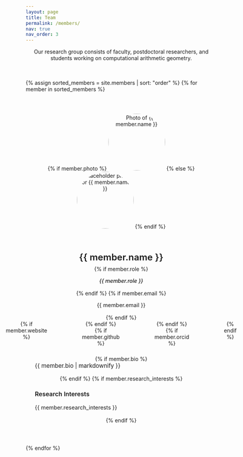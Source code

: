 ```yaml
---
layout: page
title: Team
permalink: /members/
nav: true
nav_order: 3
---
```


<div class="team-intro mb-4">
  <p class="lead translatable-content" data-translation-key="members.intro">Our research group consists of faculty, postdoctoral researchers, and students working on computational arithmetic geometry.</p>
</div>

<div class="team-grid">
  {% assign sorted_members = site.members | sort: "order" %}
  {% for member in sorted_members %}
    <div class="team-member-card">
      <div class="team-member-photo-container">
        {% if member.photo %}
          <img src="{{ member.photo | relative_url }}" alt="Photo of {{ member.name }}" class="team-member-photo" loading="lazy">
        {% else %}
          <img src="{{ '/assets/img/team_placeholder.svg' | relative_url }}" alt="Placeholder photo for {{ member.name }}" class="team-member-photo" loading="lazy">
        {% endif %}
      </div>
      <div class="team-member-info">
        <h3 class="team-member-name">{{ member.name }}</h3>
        {% if member.role %}
          <p class="team-member-role">{{ member.role }}</p>
        {% endif %}
        {% if member.email %}
          <p class="team-member-email">
            <a href="mailto:{{ member.email }}" aria-label="Email {{ member.name }}">
              <i class="fas fa-envelope me-2" aria-hidden="true"></i>{{ member.email }}
            </a>
          </p>
        {% endif %}
        <div class="team-member-links">
          {% if member.website %}
            <a href="{{ member.website }}" target="_blank" rel="noopener noreferrer" class="team-member-link" aria-label="Personal Website of {{ member.name }}">
              <i class="fas fa-globe" aria-hidden="true"></i>
            </a>
          {% endif %}
          {% if member.github %}
            <a href="https://github.com/{{ member.github }}" target="_blank" rel="noopener noreferrer" class="team-member-link" aria-label="GitHub Profile of {{ member.name }}">
              <i class="fab fa-github" aria-hidden="true"></i>
            </a>
          {% endif %}
          {% if member.orcid %}
            <a href="https://orcid.org/{{ member.orcid }}" target="_blank" rel="noopener noreferrer" class="team-member-link" aria-label="ORCID Profile of {{ member.name }}">
              <i class="ai ai-orcid" aria-hidden="true"></i>
            </a>
          {% endif %}
        </div>
        {% if member.bio %}
          <div class="team-member-bio">
            {{ member.bio | markdownify }}
          </div>
        {% endif %}
        {% if member.research_interests %}
          <div class="team-member-research">
            <h4 class="team-member-research-title">Research Interests</h4>
            <p class="team-member-research-text">{{ member.research_interests }}</p>
          </div>
        {% endif %}
      </div>
    </div>
  {% endfor %}
</div>

<style>
.team-intro {
  text-align: center;
  max-width: 800px;
  margin: 0 auto 2rem;
}

.team-grid {
  display: grid;
  grid-template-columns: repeat(auto-fill, minmax(320px, 1fr));
  gap: 2rem;
  padding-top: 1rem;
}

.team-member-card {
  border: 1px solid var(--border-color);
  border-radius: var(--radius-lg);
  padding: 1.5rem;
  text-align: center;
  background-color: var(--bg-primary);
  box-shadow: var(--shadow-sm);
  transition: all var(--transition-base);
  height: 100%;
  display: flex;
  flex-direction: column;
}

.team-member-card:hover {
  transform: translateY(-4px);
  box-shadow: var(--shadow-md);
  border-color: var(--primary);
}

.team-member-photo-container {
  margin-bottom: 1.5rem;
}

.team-member-photo {
  width: 150px;
  height: 150px;
  border-radius: 50%;
  object-fit: cover;
  border: 3px solid var(--border-color);
  transition: all var(--transition-base);
}

.team-member-card:hover .team-member-photo {
  border-color: var(--primary);
  transform: scale(1.05);
}

.team-member-name {
  font-size: 1.5rem;
  font-weight: 600;
  margin-bottom: 0.5rem;
  color: var(--text-primary);
}

.team-member-role {
  font-style: italic;
  color: var(--text-secondary);
  margin-bottom: 1rem;
  font-weight: 500;
}

.team-member-email {
  margin-bottom: 1rem;
}

.team-member-email a {
  color: var(--link-color);
  text-decoration: none;
  font-size: 0.9rem;
}

.team-member-email a:hover {
  color: var(--link-hover);
  text-decoration: underline;
}

.team-member-links {
  margin-bottom: 1.5rem;
  display: flex;
  justify-content: center;
  gap: 1rem;
}

.team-member-link {
  font-size: 1.25rem;
  color: var(--text-secondary);
  transition: all var(--transition-fast);
  padding: 0.5rem;
  border-radius: var(--radius-md);
  min-width: 44px;
  min-height: 44px;
  display: flex;
  align-items: center;
  justify-content: center;
}

.team-member-link:hover {
  color: var(--primary);
  background-color: var(--bg-secondary);
  transform: translateY(-2px);
}

.team-member-bio {
  text-align: left;
  font-size: 0.95rem;
  color: var(--text-secondary);
  margin-bottom: 1rem;
  flex-grow: 1;
}

.team-member-research {
  text-align: left;
  margin-top: auto;
}

.team-member-research-title {
  font-size: 1rem;
  font-weight: 600;
  color: var(--text-primary);
  margin-bottom: 0.5rem;
}

.team-member-research-text {
  font-size: 0.9rem;
  color: var(--text-secondary);
  line-height: 1.5;
}

/* Responsive adjustments */
@media (max-width: 768px) {
  .team-grid {
    grid-template-columns: repeat(auto-fill, minmax(280px, 1fr));
    gap: 1.5rem;
  }
  
  .team-member-card {
    padding: 1rem;
  }
  
  .team-member-photo {
    width: 120px;
    height: 120px;
  }
  
  .team-member-name {
    font-size: 1.25rem;
  }
}

@media (max-width: 480px) {
  .team-grid {
    grid-template-columns: 1fr;
  }
  
  .team-member-photo {
    width: 100px;
    height: 100px;
  }
}
</style> 